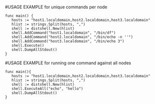 

 #USAGE EXAMPLE for unique commands per node
 ```
 func main() {
    hosts := "host1.localdomain,host2.localdomain,host3.localdomain"
    hlist := strings.Split(hosts, ",")
    shell := distshell.New(hlist)
    shell.AddCommand("host1.localdomain", "/bin/df")
    shell.AddCommand("host2.localdomain", "/bin/echo -n ''")
    shell.AddCommand("host3.localdomain", "/bin/echo 3")
    shell.Execute()
    shell.DumpAllStdout()
 }
 ```

 #USAGE EXAMPLE for running one command against all nodes
 ```
 func main(){
 	hosts := "host1.localdomain,host2.localdomain,host3.localdomain"
 	hlist := strings.Split(hosts, ",")
 	shell := distshell.New(hlist)
 	shell.ExecuteAll("echo", "hello")
 	shell.DumpAllStdout()
}
 ```